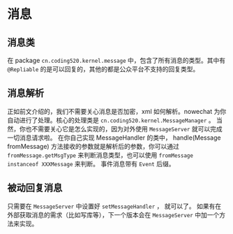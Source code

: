# 消息

## 消息类
在 package `cn.coding520.kernel.message` 中，包含了所有消息的类型。其中有 `@Repliable` 的是可以回复的，其他的都是公众平台不支持的回复类型。

## 消息解析
正如前文介绍的，我们不需要关心消息是否加密，xml 如何解析。nowechat 为你自动进行了处理。核心的处理类是 `cn.coding520.kernel.MessageManager` 。
当然，你也不需要关心它是怎么实现的，因为对外使用 `MessageServer` 就可以完成一切消息请求啦。
在你自己实现 MessageHandler 的类中， handle(Message fromMessage) 方法接收的参数就是解析后的参数，你可以通过 `fromMessage.getMsgType` 来判断消息类型，也可以使用 `fromMessage instanceof XXXMessage` 来判断。
事件消息带有 `Event` 后缀。

## 被动回复消息
只需要在 `MessageServer` 中设置好 `setMessageHandler` ， 就可以了。
如果有在外部获取消息的需求（比如写库等），下一个版本会在 `MessageServer` 中加一个方法来实现。